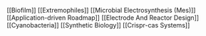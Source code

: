 [[Biofilm]]
[[Extremophiles]]
[[Microbial Electrosynthesis (Mes)]]
[[Application-driven Roadmap]]
[[Electrode And Reactor Design]]
[[Cyanobacteria]]
[[Synthetic Biology]]
[[Crispr-cas Systems]]
